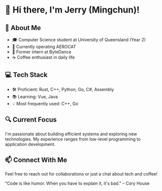 # 👋 Hi there, I'm Jerry (Mingchun)!
## 🚀 About Me
- 🎓 Computer Science student at University of Queensland (Year 2)
- 💼 Currently operating AEROCAT
- 🌱 Former intern at ByteDance
- ☕ Coffee enthusiast in daily life
## 💻 Tech Stack
- 🛠️ Proficient: Rust, C++, Python, Go, C#, Assembly
- 📚 Learning: Vue, Java
- 💡 Most frequently used: C++, Go
## 🔍 Current Focus
I'm passionate about building efficient systems and exploring new technologies. My experience ranges from low-level programming to application development.

## 📫 Connect With Me
Feel free to reach out for collaborations or just a chat about tech and coffee!

"Code is like humor. When you have to explain it, it's bad." – Cory House
